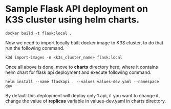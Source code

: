 # Sample Flask API deployment on K3S cluster using helm charts.

`docker build -t flask:local .` 

Now we need to import locally built docker image to K3S cluster, to do that run the following command.

`k3d import-images -n <k3s_cluster_name> flask:local`

Once all above is done, move to **charts** directory here, where it contains helm chart for flask api deployment and execute following command.

`helm install --name flaskapi . --values values-dev.yaml --namespace dev`

By default this deployment will deploy only 1 api, if you want to change it, change the value of **replicas** variable in values-dev.yaml in charts directory.